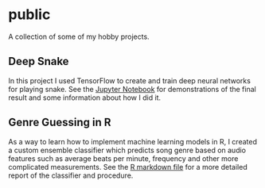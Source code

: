 # public
A collection of some of my hobby projects.


## Deep Snake

In this project I used TensorFlow to create and train deep neural networks for playing snake. See the [Jupyter Notebook](https://github.com/ErikLundin98/public/blob/main/deep_snake/deep_snake.ipynb) for demonstrations of the final result and some information about how I did it.

## Genre Guessing in R

As a way to learn how to implement machine learning models in R, I created a custom ensemble classifier which predicts song genre based on audio features such as average beats per minute, frequency and other more complicated measurements. See the [R markdown file](https://github.com/ErikLundin98/public/blob/main/genre_guesser/genreguesser.md) for a more detailed report of the classifier and procedure.
